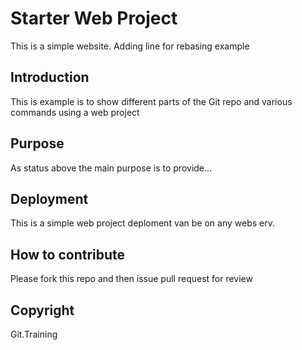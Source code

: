 # Starter Web Project

This is a simple website. Adding line for rebasing example

## Introduction

This is example is to show different parts of the Git repo and various commands using a web project

## Purpose

As status above the main purpose is to provide...

## Deployment

This is a simple web project deploment van be on any webs erv.

## How to contribute

Please fork this repo and then issue pull request for review

## Copyright

Git.Training